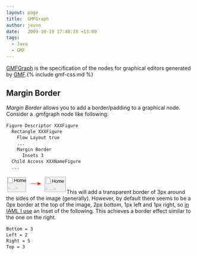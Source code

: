 ```yaml
---
layout: page
title:  GMFGraph
author: jevon
date:   2009-10-19 17:48:15 +13:00
tags:
  - Java
  - GMF
---
```


[GMFGraph](GMFGraph.md) is the specification of the nodes for graphical editors generated by [GMF](GMF.md).{% include gmf-css.md %}

## Margin Border
_Margin Border_ allows you to add a border/padding to a graphical node. Consider a .gmfgraph node like following:

```
Figure Descriptor XXXFigure
  Rectangle XXXFigure
    Flow Layout true
    ...
    Margin Border
      Insets 3
  Child Access XXXNameFigure
  ...
```

<img src="/img/gmf/margin-border.png" class="gmf">This will add a transparent border of 3px around the sides of the image (generally). However, by default there seems to be a 0px border at the top of the image, 2px bottom, 1px left and 1px right, so <a href="http://code.google.com/p/iaml/issues/detail?id=54">in IAML I use</a> an Inset of the following. This achieves a border effect similar to the one on the right.

```
Bottom = 3
Left = 2
Right = 5
Top = 3
```
